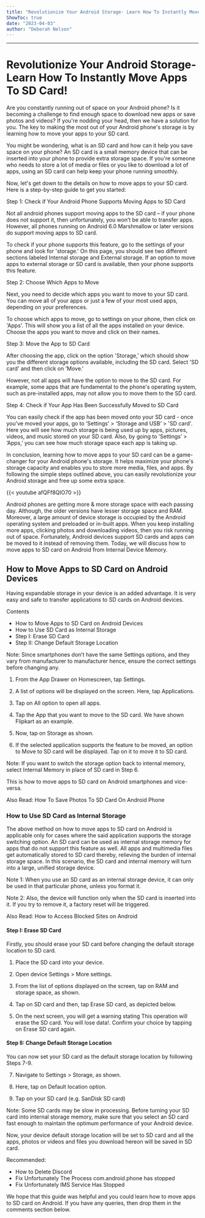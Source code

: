 ```yaml
---
title: "Revolutionize Your Android Storage- Learn How To Instantly Move Apps To SD Card!"
ShowToc: true 
date: "2023-04-03"
author: "Deborah Nelson"
---
```

*****
# Revolutionize Your Android Storage- Learn How To Instantly Move Apps To SD Card!

Are you constantly running out of space on your Android phone? Is it becoming a challenge to find enough space to download new apps or save photos and videos? If you're nodding your head, then we have a solution for you. The key to making the most out of your Android phone's storage is by learning how to move your apps to your SD card.

You might be wondering, what is an SD card and how can it help you save space on your phone? An SD card is a small memory device that can be inserted into your phone to provide extra storage space. If you're someone who needs to store a lot of media or files or you like to download a lot of apps, using an SD card can help keep your phone running smoothly.

Now, let's get down to the details on how to move apps to your SD card. Here is a step-by-step guide to get you started:

Step 1: Check if Your Android Phone Supports Moving Apps to SD Card

Not all android phones support moving apps to the SD card – if your phone does not support it, then unfortunately, you won’t be able to transfer apps. However, all phones running on Android 6.0 Marshmallow or later versions do support moving apps to SD card.

To check if your phone supports this feature, go to the settings of your phone and look for 'storage.' On this page, you should see two different sections labeled Internal storage and External storage. If an option to move apps to external storage or SD card is available, then your phone supports this feature.

Step 2: Choose Which Apps to Move

Next, you need to decide which apps you want to move to your SD card. You can move all of your apps or just a few of your most used apps, depending on your preferences.

To choose which apps to move, go to settings on your phone, then click on 'Apps'. This will show you a list of all the apps installed on your device. Choose the apps you want to move and click on their names.

Step 3: Move the App to SD Card

After choosing the app, click on the option 'Storage,' which should show you the different storage options available, including the SD card. Select 'SD card' and then click on 'Move.'

However, not all apps will have the option to move to the SD card. For example, some apps that are fundamental to the phone's operating system, such as pre-installed apps, may not allow you to move them to the SD card.

Step 4: Check if Your App Has Been Successfully Moved to SD Card

You can easily check if the app has been moved onto your SD card - once you've moved your apps, go to ‘Settings’ > ‘Storage and USB’ > 'SD card'. Here you will see how much storage is being used up by apps, pictures, videos, and music stored on your SD card. Also, by going to ‘Settings’ > ‘Apps,’ you can see how much storage space each app is taking up.

In conclusion, learning how to move apps to your SD card can be a game-changer for your Android phone's storage. It helps maximize your phone's storage capacity and enables you to store more media, files, and apps. By following the simple steps outlined above, you can easily revolutionize your Android storage and free up some extra space.

{{< youtube afQFf8QIO70 >}} 



Android phones are getting more & more storage space with each passing day. Although, the older versions have lesser storage space and RAM. Moreover, a large amount of device storage is occupied by the Android operating system and preloaded or in-built apps. When you keep installing more apps, clicking photos and downloading videos, then you risk running out of space. Fortunately, Android devices support SD cards and apps can be moved to it instead of removing them. Today, we will discuss how to move apps to SD card on Android from Internal Device Memory.
 

 
## How to Move Apps to SD Card on Android Devices

 
Having expandable storage in your device is an added advantage. It is very easy and safe to transfer applications to SD cards on Android devices.
 
Contents
 
- How to Move Apps to SD Card on Android Devices
 - How to Use SD Card as Internal Storage
 - Step I: Erase SD Card
 - Step II: Change Default Storage Location

 
Note: Since smartphones don’t have the same Settings options, and they vary from manufacturer to manufacturer hence, ensure the correct settings before changing any.
 
1. From the App Drawer on Homescreen, tap Settings.
 
2. A list of options will be displayed on the screen. Here, tap Applications.
 
3. Tap on All option to open all apps.
 
4. Tap the App that you want to move to the SD card. We have shown Flipkart as an example.
 
5. Now, tap on Storage as shown.
 
6. If the selected application supports the feature to be moved, an option to Move to SD card will be displayed. Tap on it to move it to SD card.
 
Note: If you want to switch the storage option back to internal memory, select Internal Memory in place of SD card in Step 6.
 
This is how to move apps to SD card on Android smartphones and vice-versa.
 
Also Read: How To Save Photos To SD Card On Android Phone
 
### How to Use SD Card as Internal Storage
 
The above method on how to move apps to SD card on Android is applicable only for cases where the said application supports the storage switching option. An SD card can be used as internal storage memory for apps that do not support this feature as well. All apps and multimedia files get automatically stored to SD card thereby, relieving the burden of internal storage space. In this scenario, the SD card and internal memory will turn into a large, unified storage device.
 
Note 1: When you use an SD card as an internal storage device, it can only be used in that particular phone, unless you format it.
 
Note 2: Also, the device will function only when the SD card is inserted into it. If you try to remove it, a factory reset will be triggered.
 
Also Read: How to Access Blocked Sites on Android
 
#### Step I: Erase SD Card

 
Firstly, you should erase your SD card before changing the default storage location to SD card.
 
1. Place the SD card into your device.
 
2. Open device Settings > More settings.
 
3. From the list of options displayed on the screen, tap on RAM and storage space, as shown.
 
4. Tap on SD card and then, tap Erase SD card, as depicted below.
 
6. On the next screen, you will get a warning stating This operation will erase the SD card. You will lose data!. Confirm your choice by tapping on Erase SD card again.
 
#### Step II: Change Default Storage Location
 
You can now set your SD card as the default storage location by following Steps 7-9.
 
7. Navigate to Settings > Storage, as shown. 
 
8. Here, tap on Default location option.
 
9. Tap on your SD card (e.g. SanDisk SD card)
 
Note: Some SD cards may be slow in processing. Before turning your SD card into internal storage memory, make sure that you select an SD card fast enough to maintain the optimum performance of your Android device.
 
Now, your device default storage location will be set to SD card and all the apps, photos or videos and files you download hereon will be saved in SD card.
 
Recommended:
 
- How to Delete Discord
 - Fix Unfortunately The Process com.android.phone has stopped
 - Fix Unfortunately IMS Service Has Stopped

 
We hope that this guide was helpful and you could learn how to move apps to SD card on Android. If you have any queries, then drop them in the comments section below.




